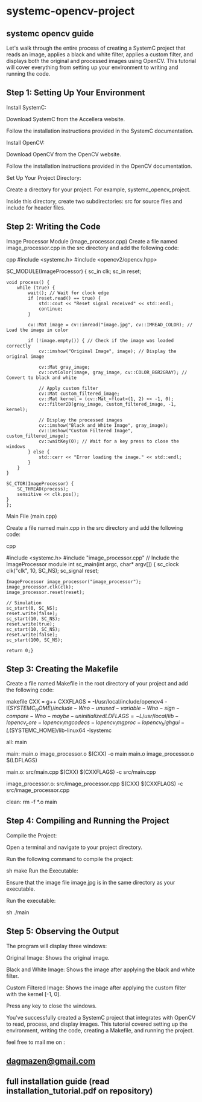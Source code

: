 # systemc-opencv-project

systemc opencv guide 
-

Let's walk through the entire process of creating a SystemC project that reads an image, applies a black and white filter, applies a custom filter, and displays both the original and processed images using OpenCV. This tutorial will cover everything from setting up your environment to writing and running the code.

Step 1: Setting Up Your Environment
-

Install SystemC:

Download SystemC from the Accellera website.

Follow the installation instructions provided in the SystemC documentation.

Install OpenCV:

Download OpenCV from the OpenCV website.

Follow the installation instructions provided in the OpenCV documentation.

Set Up Your Project Directory:

Create a directory for your project. For example, systemc_opencv_project.

Inside this directory, create two subdirectories: src for source files and include for header files.


Step 2: Writing the Code
-


Image Processor Module (image_processor.cpp)
Create a file named image_processor.cpp in the src directory and add the following code:

cpp
#include <systemc.h>
#include <opencv2/opencv.hpp>

SC_MODULE(ImageProcessor) {
    sc_in<bool> clk;
    sc_in<bool> reset;

    void process() {
        while (true) {
            wait(); // Wait for clock edge
            if (reset.read() == true) {
                std::cout << "Reset signal received" << std::endl;
                continue;
            }

            cv::Mat image = cv::imread("image.jpg", cv::IMREAD_COLOR); // Load the image in color

            if (!image.empty()) { // Check if the image was loaded correctly
                cv::imshow("Original Image", image); // Display the original image

                cv::Mat gray_image;
                cv::cvtColor(image, gray_image, cv::COLOR_BGR2GRAY); // Convert to black and white

                // Apply custom filter
                cv::Mat custom_filtered_image;
                cv::Mat kernel = (cv::Mat_<float>(1, 2) << -1, 0);
                cv::filter2D(gray_image, custom_filtered_image, -1, kernel);

                // Display the processed images
                cv::imshow("Black and White Image", gray_image);
                cv::imshow("Custom Filtered Image", custom_filtered_image);
                cv::waitKey(0); // Wait for a key press to close the windows
            } else {
                std::cerr << "Error loading the image." << std::endl;
            }
        }
    }

    SC_CTOR(ImageProcessor) {
        SC_THREAD(process);
        sensitive << clk.pos();
    } 
    };


Main File (main.cpp)

Create a file named main.cpp in the src directory and add the following code:

cpp

#include <systemc.h>
#include "image_processor.cpp" // Include the ImageProcessor module
int sc_main(int argc, char* argv[]) { sc_clock clk("clk", 10, SC_NS);
    sc_signal<bool> reset;
    
    ImageProcessor image_processor("image_processor");
    image_processor.clk(clk);
    image_processor.reset(reset);
    
    // Simulation
    sc_start(0, SC_NS);
    reset.write(false);
    sc_start(10, SC_NS);
    reset.write(true);
    sc_start(10, SC_NS);
    reset.write(false);
    sc_start(100, SC_NS);

    return 0;}

Step 3: Creating the Makefile
-

Create a file named Makefile in the root directory of your project and add the following code:

makefile
CXX = g++
CXXFLAGS = -I/usr/local/include/opencv4 -I$(SYSTEMC_HOME)/include -Wno-unused-variable -Wno-sign-compare -Wno-maybe-uninitialized
LDFLAGS = -L/usr/local/lib -lopencv_core -lopencv_imgcodecs -lopencv_imgproc -lopencv_highgui -L$(SYSTEMC_HOME)/lib-linux64 -lsystemc

all: main

main: main.o image_processor.o
    $(CXX) -o main main.o image_processor.o $(LDFLAGS)

main.o: src/main.cpp
    $(CXX) $(CXXFLAGS) -c src/main.cpp

image_processor.o: src/image_processor.cpp
    $(CXX) $(CXXFLAGS) -c src/image_processor.cpp

clean:
    rm -f *.o main

    
Step 4: Compiling and Running the Project
-

Compile the Project:

Open a terminal and navigate to your project directory.

Run the following command to compile the project:

sh
make
Run the Executable:

Ensure that the image file image.jpg is in the same directory as your executable.

Run the executable:

sh
./main

Step 5: Observing the Output
-

The program will display three windows:

Original Image: Shows the original image.

Black and White Image: Shows the image after applying the black and white filter.

Custom Filtered Image: Shows the image after applying the custom filter with the kernel [-1, 0].

Press any key to close the windows.


You've successfully created a SystemC project that integrates with OpenCV to read, process, and display images. This tutorial covered setting up the environment, writing the code, creating a Makefile, and running the project.

feel free to mail me on :

dagmazen@gmail.com
-

full installation guide (read installation_tutorial.pdf on repository)
-
